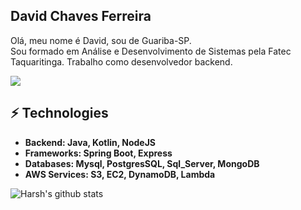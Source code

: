 ## David Chaves Ferreira

Olá, meu nome é David, sou de Guariba-SP. 
<br>
Sou formado em Análise e Desenvolvimento de Sistemas pela Fatec Taquaritinga. 
Trabalho como desenvolvedor backend. 

<div style="display: inline_block">
  <a href="https://www.linkedin.com/in/davidc-f/" target="_blank">
    <img src="https://img.shields.io/badge/-LinkedIn-%230077B5?style=for-the-badge&logo=linkedin&logoColor=white" target="_blank">
  </a> 
<div>
  
## ⚡ Technologies
- **Backend: Java, Kotlin, NodeJS**
- **Frameworks: Spring Boot, Express**
- **Databases: Mysql, PostgresSQL, Sql_Server, MongoDB**
- **AWS Services: S3, EC2, DynamoDB, Lambda**

![Harsh's github stats](https://github-readme-stats.vercel.app/api?username=DavidChavess&hide=["issues"]&show_icons=true)


